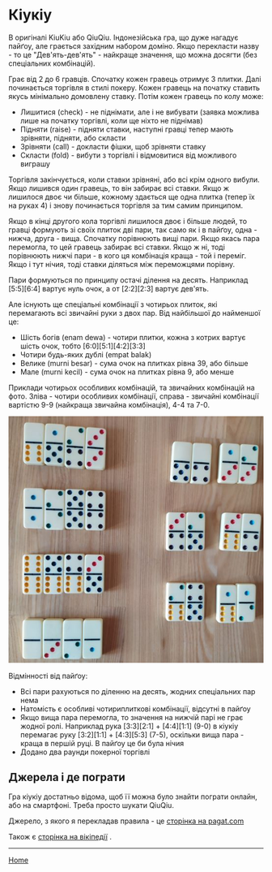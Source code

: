 # Кіукіу

В оригіналі KiuKiu або QiuQiu. Індонезійська гра, що дуже нагадує пайґоу, але грається західним набором доміно. Якщо перекласти назву - то це "Дев'ять-дев'ять" - найкраще значення, що можна досягти (без спеціальних комбінацій). 

Грає від 2 до 6 гравців. Спочатку кожен гравець отримує 3 плитки. Далі починається торгівля в стилі покеру. Кожен гравець на початку ставить якусь мінімально домовлену ставку. Потім кожен гравець по колу може: 

 - Лишитися (check) - не піднімати, але і не вибувати (заявка можлива лише на початку торгівлі, коли ще ніхто не піднімав)
 - Підняти (raise) - підняти ставки, наступні гравці тепер мають зрівняти, підняти, або скласти
 - Зрівняти (call) - докласти фішки, щоб зрівняти ставку
 - Скласти (fold) - вибути з торгівлі і відмовитися від можливого виграшу

Торгівля закінчується, коли ставки зрівняні, або всі крім одного вибули. Якщо лишився один гравець, то він забирає всі ставки. Якщо ж лишилося двоє чи більше, кожному здається ще одна плитка (тепер їх на руках 4) і знову починається торгівля за тим самим принципом. 

Якщо в кінці другого кола торгівлі лишилося двоє і більше людей, то гравці формують зі своїх плиток дві пари, так само як і в пайґоу, одна - нижча, друга - вища. Спочатку порівнюють вищі пари. Якщо якась пара перемогла, то цей гравець забирає всі ставки. Якщо ж ні, тоді порівнюють нижчі пари - в кого ця комбінація краща - той і переміг. Якщо і тут нічия, тоді ставки діляться між переможцями порівну. 

Пари формуються по принципу остачі ділення на десять. Наприклад [5:5][6:4] вартує нуль очок, а от [2:2][2:3] вартує дев'ять. 

Але існують ще спеціальні комбінації з чотирьох плиток, які перемагають всі звичайні руки з двох пар. Від найбільшої до найменшої це: 

 - Шість богів (enam dewa) - чотири плитки, кожна з котрих вартує шість очок, тобто [6:0][5:1][4:2][3:3]
 - Чотири будь-яких дублі (empat balak)
 - Велике (murni besar) - сума очок на плитках рівна 39, або більше
 - Мале (murni kecil) - сума очок на плитках рівна 9, або менше 

Приклади чотирьох особливих комбінацій, та звичайних комбінацій на фото. Зліва - чотири особливих комбінації, справа - звичайні комбінації вартістю 9-9 (найкраща звичайна комбінація), 4-4 та 7-0. 

![](/docs/assets/images/gupai/qiuqiu-combinations.jpg?w=521)  

Відмінності від пайґоу: 

 - Всі пари рахуються по діленню на десять, жодних спеціальних пар нема
 - Натомість є особливі чотириплиткові комбінації, відсутні в пайґоу
 - Якщо вища пара перемогла, то значення на нижчій парі не грає жодної ролі. Наприклад рука [3:3][2:1] + [4:4][1:1] (9-0) в кіукіу перемагає руку [3:2][1:1] + [4:3][5:3] (7-5), оскільки вища пара - краща в першій руці. В пайґоу це би була нічия
 - Додано два раунди покерної торгівлі

## Джерела і де пограти 

Гра кіукіу достатньо відома, щоб її можна було знайти пограти онлайн, або на смартфоні. Треба просто шукати QiuQiu. 

Джерело, з якого я перекладав правила - це [сторінка на pagat.com](https://www.pagat.com/domino/partition/qiuqiu.html) 

Також є [сторінка на вікіпедії](https://en.wikipedia.org/wiki/Kiu_kiu) . 

---  

[Home](/wpua/gupai/index.html)
